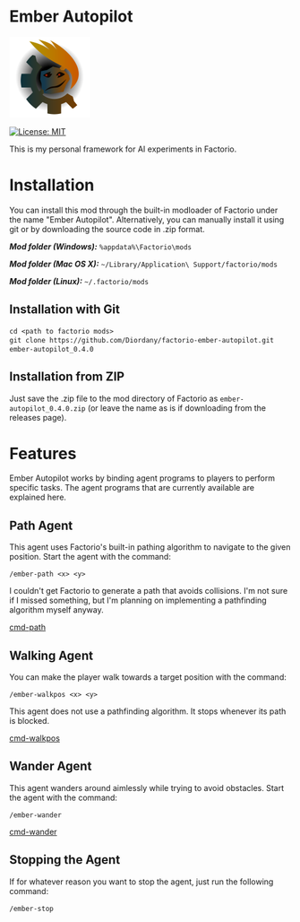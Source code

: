 # Ember Autopilot

![thumbnail](thumbnail.png)

[![License: MIT](https://img.shields.io/badge/License-MIT-yellow.svg)](https://opensource.org/licenses/MIT)

This is my personal framework for AI experiments in Factorio.

# Installation

You can install this mod through the built-in modloader of Factorio under the name "Ember Autopilot". Alternatively, you can manually install it using git or by downloading the source code in .zip format.

***Mod folder (Windows):*** `%appdata%\Factorio\mods`

***Mod folder (Mac OS X):*** `~/Library/Application\ Support/factorio/mods`

***Mod folder (Linux):*** `~/.factorio/mods`

## Installation with Git

```
cd <path to factorio mods>
git clone https://github.com/Diordany/factorio-ember-autopilot.git ember-autopilot_0.4.0
```

## Installation from ZIP

Just save the .zip file to the mod directory of Factorio as `ember-autopilot_0.4.0.zip` (or leave the name as is if downloading from the releases page).

# Features

Ember Autopilot works by binding agent programs to players to perform specific tasks. The agent programs that are currently available are explained here.

## Path Agent

This agent uses Factorio's built-in pathing algorithm to navigate to the given position. Start the agent with the command:

```
/ember-path <x> <y>
```

I couldn't get Factorio to generate a path that avoids collisions. I'm not sure if I missed something, but I'm planning on implementing a pathfinding algorithm myself anyway.

[cmd-path](https://github.com/Diordany/factorio-ember-autopilot/assets/54911023/bf298922-2cdb-4a44-a012-029242a7da81)

## Walking Agent

You can make the player walk towards a target position with the command:

```
/ember-walkpos <x> <y>
```

This agent does not use a pathfinding algorithm. It stops whenever its path is blocked.

[cmd-walkpos](https://github.com/Diordany/factorio-ember-autopilot/assets/54911023/dbbb233f-3038-4a63-bcfc-60cab858f53f)

## Wander Agent

This agent wanders around aimlessly while trying to avoid obstacles. Start the agent with the command:

```
/ember-wander
```

[cmd-wander](https://github.com/Diordany/factorio-ember-autopilot/assets/54911023/077d72ad-4ad5-42df-9d37-89cff2bfd264)

## Stopping the Agent

If for whatever reason you want to stop the agent, just run the following command:

```
/ember-stop
```